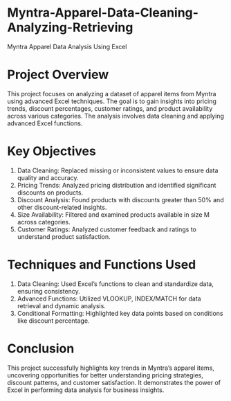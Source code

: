 # Myntra-Apparel-Data-Cleaning-Analyzing-Retrieving
Myntra Apparel Data Analysis Using Excel
# Project Overview
This project focuses on analyzing a dataset of apparel items from Myntra using advanced Excel techniques. The goal is to gain insights into pricing trends, discount percentages, customer ratings, and product availability across various categories. The analysis involves data cleaning and applying advanced Excel functions.

# Key Objectives

1. Data Cleaning: Replaced missing or inconsistent values to ensure data quality and accuracy.
2. Pricing Trends: Analyzed pricing distribution and identified significant discounts on products.
3. Discount Analysis: Found products with discounts greater than 50% and other discount-related insights.
4. Size Availability: Filtered and examined products available in size M across categories.
5. Customer Ratings: Analyzed customer feedback and ratings to understand product satisfaction.

# Techniques and Functions Used

1. Data Cleaning: Used Excel’s functions to clean and standardize data, ensuring consistency.
2. Advanced Functions: Utilized VLOOKUP, INDEX/MATCH for data retrieval and dynamic analysis.
3. Conditional Formatting: Highlighted key data points based on conditions like discount percentage.

# Conclusion
This project successfully highlights key trends in Myntra’s apparel items, uncovering opportunities for better understanding pricing strategies, discount patterns, and customer satisfaction. It demonstrates the power of Excel in performing data analysis for business insights.
